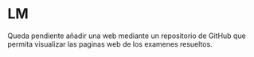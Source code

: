 # LM
Queda pendiente añadir una web mediante un repositorio de GitHub que permita visualizar las paginas web de los examenes resueltos.
